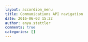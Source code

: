 ```yaml
---
layout: accordion_menu
title: Communications API navigation
date: 2016-06-03 15:22
author: anya.stettler
comments: true
categories: []
---
```



